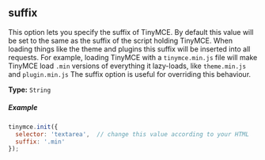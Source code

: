 ## suffix

This option lets you specify the suffix of TinyMCE. By default this value will be set to the same as the suffix of the script holding TinyMCE. When loading things like the theme and plugins this suffix will be inserted into all requests. For example, loading TinyMCE with a `tinymce.min.js` file will make TinyMCE load `.min` versions of everything it lazy-loads, like `theme.min.js` and `plugin.min.js` The suffix option is useful for overriding this behaviour.

**Type:** `String`

##### Example

```js
tinymce.init({
  selector: 'textarea',  // change this value according to your HTML
  suffix: '.min'
});
```
